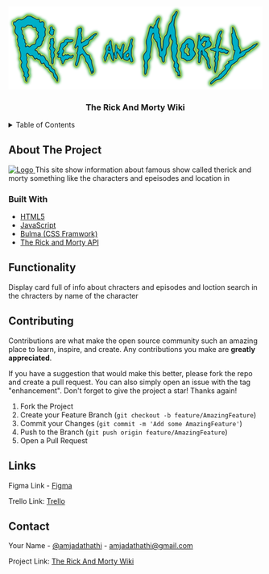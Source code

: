 
<!-- PROJECT LOGO -->
<br />
<div align="center">
  <a href="https://the-rick-and-morty-wiki.vercel.app/">
    <img src="images/logo.png" alt="Logo" >
  </a>

  <h3 align="center">The Rick And Morty Wiki</h3>
</div>



<!-- TABLE OF CONTENTS -->
<details>
  <summary>Table of Contents</summary>
  <ol>
    <li>
      <a href="#about-the-project">About The Project</a>
      <ul>
        <li><a href="#built-with">Built With</a></li>
      </ul>
    </li>
    <li><a href="#usage">Usage</a></li>
    <li><a href="#contributing">Contributing</a></li>
    <li><a href="#contact">Contact</a></li>

  </ol>
</details>



<!-- ABOUT THE PROJECT -->
## About The Project

<div >
  <a href="https://the-rick-and-morty-wiki.vercel.app/">
    <img src="images/screenshot.png" alt="Logo" >
  </a>
This site show information about famous show called therick and morty
something like the characters and epeisodes and location in


### Built With


* [HTML5](#/)
* [JavaScript](#/)
* [Bulma (CSS Framwork)](https://bulma.io/)
* [The Rick and Morty API](https://rickandmortyapi.com/)



<!-- USAGE EXAMPLES -->
## Functionality 
Display card full of info about chracters and episodes and loction
search in the chracters by name of the character



<!-- CONTRIBUTING -->
## Contributing

Contributions are what make the open source community such an amazing place to learn, inspire, and create. Any contributions you make are **greatly appreciated**.

If you have a suggestion that would make this better, please fork the repo and create a pull request. You can also simply open an issue with the tag "enhancement".
Don't forget to give the project a star! Thanks again!

1. Fork the Project
2. Create your Feature Branch (`git checkout -b feature/AmazingFeature`)
3. Commit your Changes (`git commit -m 'Add some AmazingFeature'`)
4. Push to the Branch (`git push origin feature/AmazingFeature`)
5. Open a Pull Request
  
<!-- Links -->
## Links
 
Figma Link - [Figma](https://www.figma.com/file/F8iowuHkt01ZO49yRCq0jx/The-Rick-And-Morty-Wiki?node-id=0%3A1)

Trello Link: [Trello](https://trello.com/b/FSIP5pHC/the-rick-and-morty-wiki)

<!-- CONTACT -->
## Contact

Your Name - [@amjadathathi](https://twitter.com/amjadathathi) - amjadathathi@gmail.com

Project Link: [The Rick And Morty Wiki](https://github.com/amjadT1000/The-Rick-And-Morty-Wiki/)
